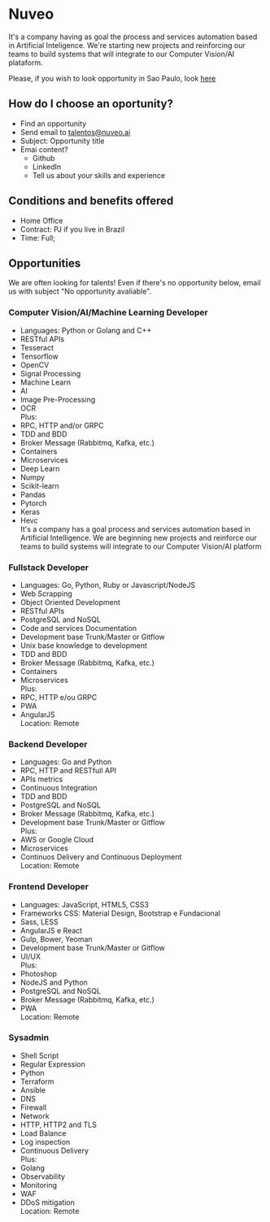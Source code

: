 # Nuveo
It's a company having as goal the process and services automation based in Artificial Inteligence. We're starting new projects and reinforcing our teams to build systems that will integrate to our Computer Vision/AI plataform.

Please, if you wish to look opportunity in Sao Paulo, look [here](https://github.com/nuveo/IWantToWorkAtNuveo/blob/master/README.md)

## How do I choose an oportunity?

- Find an opportunity
- Send email to talentos@nuveo.ai
- Subject: Opportunity title
- Emai content?
  * Github
  * LinkedIn
  * Tell us about your skills and experience

## Conditions and benefits offered
- Home Office
- Contract: PJ if you live in Brazil
- Time: Full;

## Opportunities

We are often looking for talents! Even if there's no opportunity below, email us with subject "No opportunity avaliable".

### Computer Vision/AI/Machine Learning Developer
- Languages: Python or Golang and C++
- RESTful APIs
- Tesseract
- Tensorflow
- OpenCV
- Signal Processing
- Machine Learn
- AI 
- Image Pre-Processing
- OCR  
Plus:
- RPC, HTTP and/or GRPC 
- TDD and BDD
- Broker Message (Rabbitmq, Kafka, etc.)
- Containers
- Microservices
- Deep Learn
- Numpy
- Scikit-learn
- Pandas
- Pytorch
- Keras
- Hevc  
It's a company has a goal process and services automation based in Artificial Intelligence. We are beginning new projects and reinforce our teams to build systems will integrate to our Computer Vision/AI platform

### Fullstack Developer
- Languages: Go, Python, Ruby or Javascript/NodeJS
- Web Scrapping
- Object Oriented Development
- RESTful APIs
- PostgreSQL and NoSQL 
- Code and services Documentation
- Development base Trunk/Master or Gitflow
- Unix base knowledge to development
- TDD and BDD
- Broker Message (Rabbitmq, Kafka, etc.)
- Containers
- Microservices  
Plus:
- RPC, HTTP e/ou GRPC 
- PWA
- AngularJS  
Location:
Remote

### Backend Developer
- Languages: Go and Python
- RPC, HTTP and RESTfull API
- APIs metrics
- Continuous Integration
- TDD and BDD
- PostgreSQL and NoSQL 
- Broker Message (Rabbitmq, Kafka, etc.)
- Development base Trunk/Master or Gitflow  
Plus:
- AWS or Google Cloud
- Microservices
- Continuos Delivery and Continuous Deployment  
Location:
Remote

### Frontend Developer
- Languages: JavaScript, HTML5, CSS3
- Frameworks CSS: Material Design, Bootstrap e Fundacional
- Sass, LESS
- AngularJS e React
- Gulp, Bower, Yeoman
- Development base Trunk/Master or Gitflow
- UI/UX  
Plus:
- Photoshop
- NodeJS and Python
- PostgreSQL and NoSQL
- Broker Message (Rabbitmq, Kafka, etc.)
- PWA  
Location:
Remote

### Sysadmin
- Shell Script
- Regular Expression
- Python
- Terraform
- Ansible
- DNS
- Firewall
- Network
- HTTP, HTTP2 and TLS
- Load Balance
- Log inspection
- Continuous Delivery  
Plus:
- Golang
- Observability
- Monitoring
- WAF
- DDoS mitigation  
Location:
Remote
